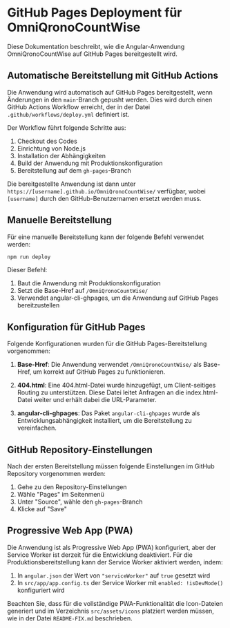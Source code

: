 # GitHub Pages Deployment für OmniQronoCountWise

Diese Dokumentation beschreibt, wie die Angular-Anwendung OmniQronoCountWise auf GitHub Pages bereitgestellt wird.

## Automatische Bereitstellung mit GitHub Actions

Die Anwendung wird automatisch auf GitHub Pages bereitgestellt, wenn Änderungen in den `main`-Branch gepusht werden. Dies wird durch einen GitHub Actions Workflow erreicht, der in der Datei `.github/workflows/deploy.yml` definiert ist.

Der Workflow führt folgende Schritte aus:
1. Checkout des Codes
2. Einrichtung von Node.js
3. Installation der Abhängigkeiten
4. Build der Anwendung mit Produktionskonfiguration
5. Bereitstellung auf dem `gh-pages`-Branch

Die bereitgestellte Anwendung ist dann unter `https://[username].github.io/OmniQronoCountWise/` verfügbar, wobei `[username]` durch den GitHub-Benutzernamen ersetzt werden muss.

## Manuelle Bereitstellung

Für eine manuelle Bereitstellung kann der folgende Befehl verwendet werden:

```bash
npm run deploy
```

Dieser Befehl:
1. Baut die Anwendung mit Produktionskonfiguration
2. Setzt die Base-Href auf `/OmniQronoCountWise/`
3. Verwendet angular-cli-ghpages, um die Anwendung auf GitHub Pages bereitzustellen

## Konfiguration für GitHub Pages

Folgende Konfigurationen wurden für die GitHub Pages-Bereitstellung vorgenommen:

1. **Base-Href**: Die Anwendung verwendet `/OmniQronoCountWise/` als Base-Href, um korrekt auf GitHub Pages zu funktionieren.

2. **404.html**: Eine 404.html-Datei wurde hinzugefügt, um Client-seitiges Routing zu unterstützen. Diese Datei leitet Anfragen an die index.html-Datei weiter und erhält dabei die URL-Parameter.

3. **angular-cli-ghpages**: Das Paket `angular-cli-ghpages` wurde als Entwicklungsabhängigkeit installiert, um die Bereitstellung zu vereinfachen.

## GitHub Repository-Einstellungen

Nach der ersten Bereitstellung müssen folgende Einstellungen im GitHub Repository vorgenommen werden:

1. Gehe zu den Repository-Einstellungen
2. Wähle "Pages" im Seitenmenü
3. Unter "Source", wähle den `gh-pages`-Branch
4. Klicke auf "Save"

## Progressive Web App (PWA)

Die Anwendung ist als Progressive Web App (PWA) konfiguriert, aber der Service Worker ist derzeit für die Entwicklung deaktiviert. Für die Produktionsbereitstellung kann der Service Worker aktiviert werden, indem:

1. In `angular.json` der Wert von `"serviceWorker"` auf `true` gesetzt wird
2. In `src/app/app.config.ts` der Service Worker mit `enabled: !isDevMode()` konfiguriert wird

Beachten Sie, dass für die vollständige PWA-Funktionalität die Icon-Dateien generiert und im Verzeichnis `src/assets/icons` platziert werden müssen, wie in der Datei `README-FIX.md` beschrieben.